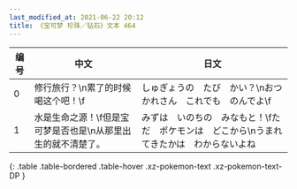 ```yaml
---
last_modified_at: 2021-06-22 20:12
title: 《宝可梦 珍珠／钻石》文本 464
---
```

| 编号 | 中文 | 日文 |
| ---- | ---- | ---- |
| 0 | 修行旅行？\n累了的时候喝这个吧！\f | しゅぎょうの　たび　かい？\nおつかれさん　これでも　のんでよ\f |
| 1 | 水是生命之源！\f但是宝可梦是否也是\n从那里出生的就不清楚了。 | みずは　いのちの　みなもと！\fただ　ポケモンは　どこから\nうまれてきたかは　わからないよね |
{: .table .table-bordered .table-hover .xz-pokemon-text .xz-pokemon-text-DP }